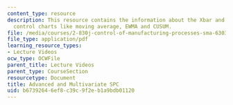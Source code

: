 ```yaml
---
content_type: resource
description: This resource contains the information about the Xbar and S, alternative
  control charts like moving average, EWMA and CUSUM.
file: /media/courses/2-830j-control-of-manufacturing-processes-sma-6303-spring-2008/b67392646ef8c39c9f2eb1a9bdb01120_lecture9.pdf
file_type: application/pdf
learning_resource_types:
- Lecture Videos
ocw_type: OCWFile
parent_title: Lecture Videos
parent_type: CourseSection
resourcetype: Document
title: Advanced and Multivariate SPC
uid: b6739264-6ef8-c39c-9f2e-b1a9bdb01120
---
```

